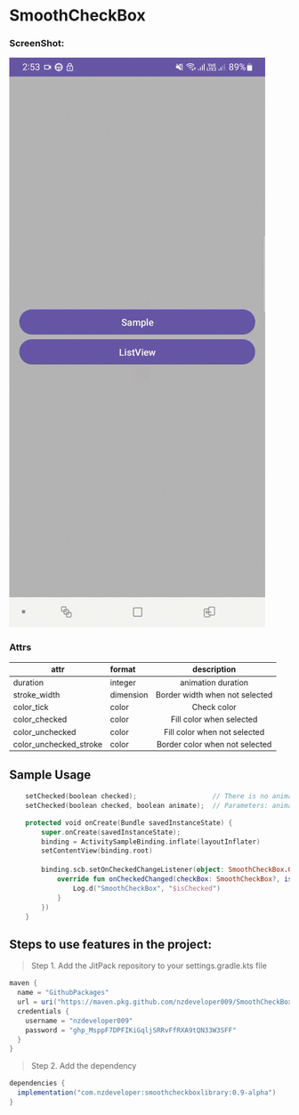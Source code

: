 # SmoothCheckBox

### ScreenShot:

![](https://github.com/nzdeveloper009/SmoothCheckBox/blob/main/sample.gif?raw=true)

### Attrs
|attr|format|description|
|---|:---|:---:|
|duration|integer|animation duration|
|stroke_width|dimension|Border width when not selected|
|color_tick|color|Check color|
|color_checked|color|Fill color when selected|
|color_unchecked|color|Fill color when not selected|
|color_unchecked_stroke|color|Border color when not selected|


## Sample Usage


```Kotlin
    setChecked(boolean checked);                   // There is no animation by default, if animation is required, call the overloaded method.
    setChecked(boolean checked, boolean animate);  // Parameters: animate whether to display animation.
```


```Kotlin
    protected void onCreate(Bundle savedInstanceState) {
        super.onCreate(savedInstanceState);
        binding = ActivitySampleBinding.inflate(layoutInflater)
        setContentView(binding.root)

        binding.scb.setOnCheckedChangeListener(object: SmoothCheckBox.OnCheckedChangeListener{
            override fun onCheckedChanged(checkBox: SmoothCheckBox?, isChecked: Boolean) {
                Log.d("SmoothCheckBox", "$isChecked")
            }
        })
    }    
```



## Steps to use features in the project:
> Step 1. Add the JitPack repository to your settings.gradle.kts file
```gradle
maven {
  name = "GithubPackages"
  url = uri("https://maven.pkg.github.com/nzdeveloper009/SmoothCheckBox")
  credentials {
    username = "nzdeveloper009"
    password = "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"
  }
}
```
> Step 2. Add the dependency
```gradle
dependencies {
  implementation("com.nzdeveloper:smoothcheckboxlibrary:0.9-alpha")
}
```
